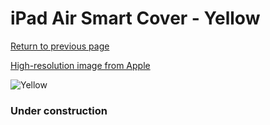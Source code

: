 # iPad Air Smart Cover - Yellow

[Return to previous page](/ipad_air)

[High-resolution image from Apple](https://store.storeimages.cdn-apple.com/8756/as-images.apple.com/is/MF057?wid=4500&hei=4500&fmt=png)

<div style="width: 384px"><img src="/everysource/MF057.png" alt="Yellow"></div>

### Under construction
